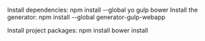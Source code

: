 Install dependencies: npm install --global yo gulp bower
Install the generator: npm install --global generator-gulp-webapp

Install project packages:
npm install
bower install